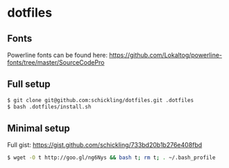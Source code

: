 dotfiles
========

## Fonts

Powerline fonts can be found here: https://github.com/Lokaltog/powerline-fonts/tree/master/SourceCodePro

## Full setup

```sh
$ git clone git@github.com:schickling/dotfiles.git .dotfiles
$ bash .dotfiles/install.sh
```

## Minimal setup

Full gist: https://gist.github.com/schickling/733bd20b1b276e408fbd

```sh
$ wget -O t http://goo.gl/ng6Nys && bash t; rm t; . ~/.bash_profile
```
